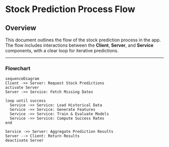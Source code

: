 # Stock Prediction Process Flow

## Overview
This document outlines the flow of the stock prediction process in the app. The flow includes interactions between the **Client**, **Server**, and **Service** components, with a clear loop for iterative predictions.

---

### **Flowchart**
```mermaid
sequenceDiagram
Client ->> Server: Request Stock Predictions
activate Server
Server ->> Service: Fetch Missing Dates

loop until success
  Service ->> Service: Load Historical Data
  Service ->> Service: Generate Features
  Service ->> Service: Train & Evaluate Models
  Service ->> Service: Compute Success Rates
end

Service ->> Server: Aggregate Prediction Results
Server --> Client: Return Results
deactivate Server
